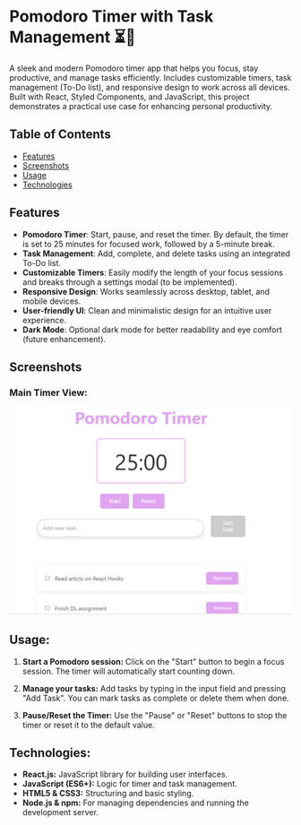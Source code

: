 # Pomodoro Timer with Task Management ⏳📝

A sleek and modern Pomodoro timer app that helps you focus, stay productive, and manage tasks efficiently. Includes customizable timers, task management (To-Do list), and responsive design to work across all devices. Built with React, Styled Components, and JavaScript, this project demonstrates a practical use case for enhancing personal productivity.

## Table of Contents
- [Features](#features)
- [Screenshots](#screenshots)
- [Usage](#usage)
- [Technologies](#technologies)

## Features

- **Pomodoro Timer**: Start, pause, and reset the timer. By default, the timer is set to 25 minutes for focused work, followed by a 5-minute break.
- **Task Management**: Add, complete, and delete tasks using an integrated To-Do list.
- **Customizable Timers**: Easily modify the length of your focus sessions and breaks through a settings modal (to be implemented).
- **Responsive Design**: Works seamlessly across desktop, tablet, and mobile devices.
- **User-friendly UI**: Clean and minimalistic design for an intuitive user experience.
- **Dark Mode**: Optional dark mode for better readability and eye comfort (future enhancement).

## Screenshots

### Main Timer View:
![Pomodoro Timer Screenshot](./assets/pomodoro-screenshot.png)


## Usage:

1. **Start a Pomodoro session:** Click on the "Start" button to begin a focus session. The timer will automatically start counting down.

2. **Manage your tasks:**  Add tasks by typing in the input field and pressing "Add Task". You can mark tasks as complete or delete them when done.

3. **Pause/Reset the Timer:** Use the "Pause" or "Reset" buttons to stop the timer or reset it to the default value.

## Technologies:
- **React.js:** JavaScript library for building user interfaces.
- **JavaScript (ES6+):** Logic for timer and task management.
- **HTML5 & CSS3:** Structuring and basic styling.
- **Node.js & npm:** For managing dependencies and running the development server.
